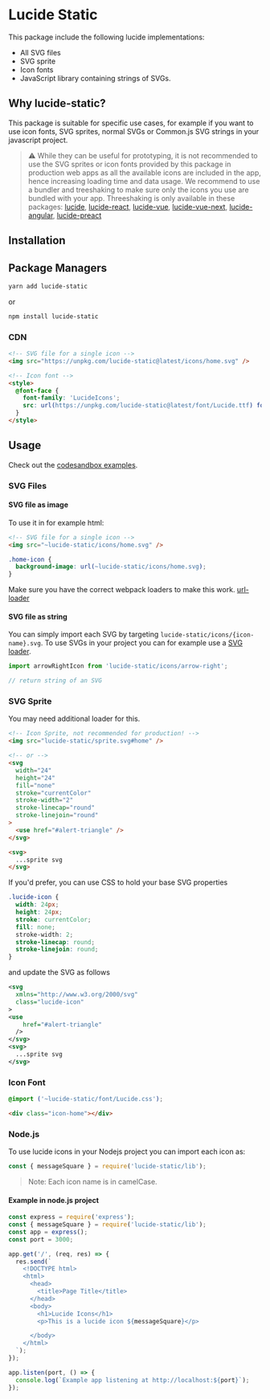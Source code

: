 # Lucide Static

This package include the following lucide implementations:

- All SVG files
- SVG sprite
- Icon fonts
- JavaScript library containing strings of SVGs.

## Why lucide-static?

This package is suitable for specific use cases, for example if you want to use icon fonts, SVG sprites, normal SVGs or Common.js SVG strings in your javascript project.

> ⚠️ While they can be useful for prototyping, it is not recommended to use the SVG sprites or icon fonts provided by this package in production web apps as all the available icons are included in the app, hence increasing loading time and data usage. We recommend to use a bundler and treeshaking to make sure only the icons you use are bundled with your app. Threeshaking is only available in these packages: [lucide](lucide), [lucide-react](lucide-react), [lucide-vue](lucide-vue), [lucide-vue-next](lucide-vue-next), [lucide-angular](lucide-angular), [lucide-preact](lucide-preact)

## Installation

## Package Managers

```sh
yarn add lucide-static
```

or

```sh
npm install lucide-static
```

### CDN

```html
<!-- SVG file for a single icon -->
<img src="https://unpkg.com/lucide-static@latest/icons/home.svg" />

<!-- Icon font -->
<style>
  @font-face {
    font-family: 'LucideIcons';
    src: url(https://unpkg.com/lucide-static@latest/font/Lucide.ttf) format('truetype');
  }
</style>
```

## Usage

Check out the [codesandbox examples](https://codesandbox.io/s/using-the-svg-sprite-lz1kk).

### SVG Files

#### SVG file as image

To use it in for example html:

```html
<!-- SVG file for a single icon -->
<img src="~lucide-static/icons/home.svg" />
```

```css
.home-icon {
  background-image: url(~lucide-static/icons/home.svg);
}
```

Make sure you have the correct webpack loaders to make this work. [url-loader](https://v4.webpack.js.org/loaders/url-loader/)

#### SVG file as string

You can simply import each SVG by targeting `lucide-static/icons/{icon-name}.svg`.
To use SVGs in your project you can for example use a [SVG loader](https://v4.webpack.js.org/loaders/svg-inline-loader/).

```js
import arrowRightIcon from 'lucide-static/icons/arrow-right';

// return string of an SVG
```

### SVG Sprite

You may need additional loader for this.

```html
<!-- Icon Sprite, not recommended for production! -->
<img src="lucide-static/sprite.svg#home" />

<!-- or -->
<svg
  width="24"
  height="24"
  fill="none"
  stroke="currentColor"
  stroke-width="2"
  stroke-linecap="round"
  stroke-linejoin="round"
>
  <use href="#alert-triangle" />
</svg>

<svg>
  ...sprite svg
</svg>
```

If you'd prefer, you can use CSS to hold your base SVG properties

```css
.lucide-icon {
  width: 24px;
  height: 24px;
  stroke: currentColor;
  fill: none;
  stroke-width: 2;
  stroke-linecap: round;
  stroke-linejoin: round;
}
```

and update the SVG as follows

```xml
<svg
  xmlns="http://www.w3.org/2000/svg"
  class="lucide-icon"
>
<use
    href="#alert-triangle"
  />
</svg>
<svg>
  ...sprite svg
</svg>
```

### Icon Font

```css
@import ('~lucide-static/font/Lucide.css');
```

```html
<div class="icon-home"></div>
```

### Node.js

To use lucide icons in your Nodejs project you can import each icon as:

```js
const { messageSquare } = require('lucide-static/lib');
```

> Note: Each icon name is in camelCase.

#### Example in node.js project

```js
const express = require('express');
const { messageSquare } = require('lucide-static/lib');
const app = express();
const port = 3000;

app.get('/', (req, res) => {
  res.send(`
    <!DOCTYPE html>
    <html>
      <head>
        <title>Page Title</title>
      </head>
      <body>
        <h1>Lucide Icons</h1>
        <p>This is a lucide icon ${messageSquare}</p>

      </body>
    </html>
  `);
});

app.listen(port, () => {
  console.log(`Example app listening at http://localhost:${port}`);
});
```
